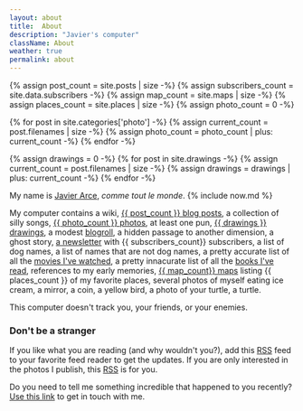 ```yaml
---
layout: about
title:  About
description: "Javier's computer"
className: About
weather: true
permalink: about
---
```

{% assign post_count = site.posts | size -%}
{% assign subscribers_count = site.data.subscribers -%}
{% assign map_count = site.maps | size -%}
{% assign places_count = site.places | size -%}
{% assign photo_count = 0 -%}

{% for post in site.categories['photo'] -%}
  {% assign current_count = post.filenames | size -%}
  {% assign photo_count = photo_count | plus: current_count -%}
{% endfor -%}

{% assign drawings = 0 -%}
{% for post in site.drawings -%}
  {% assign current_count = post.filenames | size -%}
  {% assign drawings = drawings | plus: current_count -%}
{% endfor -%}

My name is [Javier Arce](/me), <em>comme tout le monde</em>. {% include now.md %}

My computer contains a wiki, [{{ post_count }} blog posts](/archive), a collection of silly songs, [{{ photo_count }} photos](/photos), at least one pun, [{{ drawings }} drawings](/drawings), a modest [blogroll](/blogroll), a hidden passage to another dimension, a ghost story, [a newsletter](/newsletter) with {{ subscribers_count}} subscribers, a list of dog names, a list of names that are not dog names, a pretty accurate list of all the [movies I've watched](/movies), a pretty innacurate list of all the [books I've read](/books), references to my early memories, [{{ map_count}} maps](/maps) listing {{ places_count }} of my favorite places, several photos of myself eating ice cream, a mirror, a coin, a yellow bird, a photo of your turtle, a turtle.

This computer doesn't track you, your friends, or your enemies.

### Don't be a stranger

If you like what you are reading (and why wouldn't you?), add this
[RSS](/feed.xml) feed to your favorite feed reader to get the updates. If you
are only interested in the photos I publish, this [RSS](/feeds/photos.xml) is
for you.

Do you need to tell me something incredible that happened to you recently? [Use
this link](/contact) to get in touch with me.
